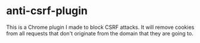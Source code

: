 # anti-csrf-plugin
This is a Chrome plugin I made to block CSRF attacks. It will remove cookies from all requests that don't originate from the domain that they are going to.
